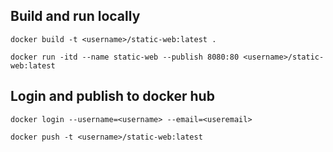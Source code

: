 ## Build and run locally
```docker build -t <username>/static-web:latest .```

```docker run -itd --name static-web --publish 8080:80 <username>/static-web:latest```

## Login and publish to docker hub 
```docker login --username=<username> --email=<useremail>```

```docker push -t <username>/static-web:latest```